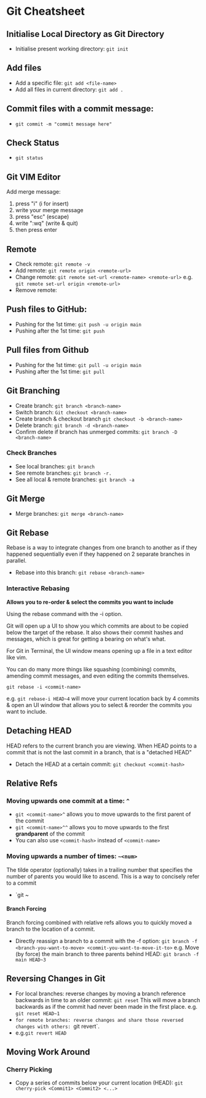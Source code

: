 # Git Cheatsheet

## Initialise Local Directory as Git Directory

- Initialise present working directory: `git init`

## Add files

- Add a specific file: `git add <file-name>`
- Add all files in current directory: `git add .`

## Commit files with a commit message:

- `git commit -m "commit message here"`

## Check Status

- `git status`

## Git VIM Editor

Add merge message:

1. press "i" (i for insert)
2. write your merge message
3. press "esc" (escape)
4. write ":wq" (write & quit)
5. then press enter

## Remote

- Check remote: `git remote -v`
- Add remote: `git remote origin <remote-url>`
- Change remote: `git remote set-url <remote-name> <remote-url>`
  e.g. `git remote set-url origin <remote-url>`
- Remove remote:

## Push files to GitHub:

- Pushing for the 1st time: `git push -u origin main`
- Pushing after the 1st time: `git push`

## Pull files from Github

- Pushing for the 1st time: `git pull -u origin main`
- Pushing after the 1st time: `git pull`

## Git Branching

- Create branch: `git branch <branch-name>`
- Switch branch: `Git checkout <branch-name>`
- Create branch & checkout branch `git checkout -b <branch-name>`
- Delete branch: `git branch -d <branch-name>`
- Confirm delete if branch has unmerged commits: `git branch -D <branch-name>`

### Check Branches

- See local branches: `git branch`
- See remote branches: `git branch -r.`
- See all local & remote branches: `git branch -a`

## Git Merge

- Merge branches: `git merge <branch-name>`

## Git Rebase

Rebase is a way to integrate changes from one branch to another as if they happened sequentially even if they happened on 2 separate branches in parallel.

- Rebase into this branch: `git rebase <branch-name>`

### Interactive Rebasing

**Allows you to re-order & select the commits you want to include**

Using the rebase command with the -i option.

Git will open up a UI to show you which commits are about to be copied below the target of the rebase. It also shows their commit hashes and messages, which is great for getting a bearing on what's what.

For Git in Terminal, the UI window means opening up a file in a text editor like vim.

You can do many more things like squashing (combining) commits, amending commit messages, and even editing the commits themselves.

`git rebase -i <commit-name>`

e.g. `git rebase-i HEAD~4` will move your current location back by 4 commits & open an UI window that allows you to select & reorder the commits you want to include.

## Detaching HEAD

HEAD refers to the current branch you are viewing.
When HEAD points to a commit that is not the last commit in a branch, that is a "detached HEAD"

- Detach the HEAD at a certain commit: `git checkout <commit-hash>`

## Relative Refs

### Moving upwards one commit at a time: `^`

- `git <commit-name>^` allows you to move upwards to the first parent of the commit
- `git <commit-name>^^` allows you to move upwards to the first **grandparent** of the commit
- You can also use `<commit-hash>` instead of `<commit-name>`

### Moving upwards a number of times: `~<num>`

The tilde operator (optionally) takes in a trailing number that specifies the number of parents you would like to ascend.
This is a way to concisely refer to a commit

- `git <commit-name>~<num>

#### Branch Forcing

Branch forcing combined with relative refs allows you to quickly moved a branch to the location of a commit.

- Directly reassign a branch to a commit with the -f option: `git branch -f <branch-you-want-to-move> <commit-you-want-to-move-it-to>`
  e.g. Move (by force) the main branch to three parents behind HEAD: `git branch -f main HEAD~3`

## Reversing Changes in Git

- For local branches: reverse changes by moving a branch reference backwards in time to an older commit: `git reset`
  This will move a branch backwards as if the commit had never been made in the first place.
  e.g. `git reset HEAD~1`
- `for remote branches: reverse changes and share those reversed changes with others: `git revert`.
- e.g.`git revert HEAD`

## Moving Work Around

### Cherry Picking

- Copy a series of commits below your current location (HEAD): `git cherry-pick <Commit1> <Commit2> <...>`
